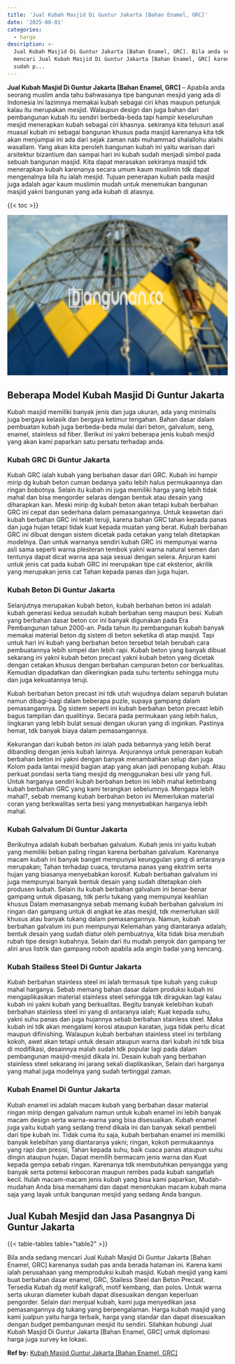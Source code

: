 ```yaml
---
title: 'Jual Kubah Masjid Di Guntur Jakarta [Bahan Enamel, GRC]'
date: '2025-08-01'
categories:
  - harga
description: >-
  Jual Kubah Masjid Di Guntur Jakarta [Bahan Enamel, GRC]. Bila anda sedang
  mencari Jual Kubah Masjid Di Guntur Jakarta [Bahan Enamel, GRC] karenanya
  sudah p...
---
```


**Jual Kubah Masjid Di Guntur Jakarta \[Bahan Enamel, GRC\]** – Apabila anda seorang muslim anda tahu bahwasanya tipe bangunan mesjid yang ada di Indonesia ini lazimnya memakai kubah sebagai ciri khas maupun petunjuk kalau itu merupakan mesjid. Walaupun design dan juga bahan dari pembangunan kubah itu sendiri berbeda-beda tapi hampir keseluruhan mesjid menerapkan kubah sebagai ciri khasnya. sekiranya kita telusuri asal muasal kubah ini sebagai bangunan khusus pada masjid karenanya kita tdk akan menjumpai ini ada dari sejak zaman nabi muhammad shalallohu alaihi wasallam. Yang akan kita peroleh bangunan kubah ini yaitu warisan dari arsitektur bizantium dan sampai hari ini kubah sudah menjadi simbol pada sebuah bangunan masjid. Kita dapat merasakan sekiranya masjid tdk menerapkan kubah karenanya secara umum kaum muslimin tdk dapat mengenalnya bila itu ialah mesjid. Tujuan penerapan kubah pada masjid juga adalah agar kaum muslimin mudah untuk menemukan bangunan masjid yakni bangunan yang ada kubah di atasnya.

{{< toc >}}

![Jual Kubah Masjid Di Guntur Jakarta [Bahan Enamel, GRC]](/images/jual-kubah-masjid-33.png)

## Beberapa Model Kubah Masjid Di Guntur Jakarta

Kubah masjid memiliki banyak jenis dan juga ukuran, ada yang minimalis juga bergaya kelasik dan bergaya ketimur tengahan. Bahan dasar dalam pembuatan kubah juga berbeda-beda mulai dari beton, galvalum, seng, enamel, stainless sd fiber. Berikut ini yakni beberapa jenis kubah mesjid yang akan kami paparkan satu persatu terhadap anda.

### Kubah GRC Di Guntur Jakarta

Kubah GRC ialah kubah yang berbahan dasar dari GRC. Kubah ini hampir mirip dg kubah beton cuman bedanya yaitu lebih halus permukaannya dan ringan bobotnya. Selain itu kubah ini juga memiliki harga yang lebih tidak mahal dan bisa mengorder selaras dengan bentuk atau desain yang diharapkan kan. Meski mirip dg kubah beton akan tetapi kubah berbahan GRC ini cepat dan sederhana dalam pemasangannya. Untuk keawetan dari kubah berbahan GRC ini telah teruji, karena bahan GRC tahan kepada panas dan juga hujan tetapi tidak kuat kepada muatan yang berat. Kubah berbahan GRC ini dibuat dengan sistem dicetak pada cetakan yang telah ditetapkan modelnya. Dan untuk warnanya sendiri kubah GRC ini mempunyai warna asli sama seperti warna plesteran tembok yakni warna natural semen dan tentunya dapat dicat warna apa saja sesuai dengan selera. Anjuran kami untuk jenis cat pada kubah GRC ini merupakan tipe cat eksterior, akrilik yang merupakan jenis cat Tahan kepada panas dan juga hujan.

### Kubah Beton Di Guntur Jakarta

Selanjutnya merupakan kubah beton, kubah berbahan beton ini adalah kubah generasi kedua sesudah kubah berbahan seng maupun besi. Kubah yang berbahan dasar beton cor ini banyak digunakan pada Era Pembangunan tahun 2000-an. Pada tahun itu pembangunan kubah banyak memakai material beton dg sistem di beton seketika di atap masjid. Tapi untuk hari ini kubah yang berbahan beton tersebut telah berubah cara pembuatannya lebih simpel dan lebih rapi. Kubah beton yang banyak dibuat sekarang ini yakni kubah beton precast yakni kubah beton yang dicetak dengan cetakan khusus dengan berbahan campuran beton cor berkualitas. Kemudian dipadatkan dan dikeringkan pada suhu tertentu sehingga mutu dan juga kekuatannya teruji.

Kubah berbahan beton precast ini tdk utuh wujudnya dalam separuh bulatan namun dibagi-bagi dalam beberapa puzle, supaya gampang dalam pemasangannya. Dg sistem seperti ini kubah berbahan beton precast lebih bagus tampilan dan qualitinya. Secara pada permukaan yang lebih halus, lingkaran yang lebih bulat sesuai dengan ukuran yang di inginkan. Pastinya hemat, tdk banyak biaya dalam pemasangannya.

Kekurangan dari kubah beton ini ialah pada bebannya yang lebih berat dibanding dengan jenis kubah lainnya. Anjurannya untuk penerapan kubah berbahan beton ini yakni dengan banyak menambahkan selup dan juga Kolom pada lantai mesjid bagian atap yang akan jadi penopang kubah. Atau perkuat pondasi serta tiang mesjid dg menggunakan besi ulir yang full. Untuk harganya sendiri kubah berbahan beton ini lebih mahal ketimbang kubah berbahan GRC yang kami terangkan sebelumnya. Mengapa lebih mahal?, sebab memang kubah berbahan beton ini Memerlukan material coran yang berkwalitas serta besi yang menyebabkan harganya lebih mahal.

### Kubah Galvalum Di Guntur Jakarta

Berikutnya adalah kubah berbahan galvalum. Kubah jenis ini yaitu kubah yang memiliki beban paling ringan karena berbahan galvalum. Karenanya macam kubah ini banyak banget mempunyai keunggulan yang di antaranya merupakan; Tahan terhadap cuaca, terutama panas yang ekstrim serta hujan yang biasanya menyebabkan korosif. Kubah berbahan galvalum ini juga mempunyai banyak bentuk desain yang sudah ditetapkan oleh produsen kubah. Selain itu kubah berbahan galvalum ini benar-benar gampang untuk dipasang, tdk perlu tukang yang mempunyai keahlian khusus Dalam memasangnya sebab memang kubah berbahan galvalum ini ringan dan gampang untuk di angkat ke atas mesjid, tdk memerlukan skill khusus atau banyak tukang dalam pemasangannya. Namun, kubah berbahan galvalum ini pun mempunyai Kelemahan yang diantaranya adalah; bentuk desain yang sudah diatur oleh pembuatnya, kita tidak bisa merubah rubah tipe design kubahnya. Selain dari itu mudah penyok dan gampang ter aliri arus listrik dan gampang roboh apabila ada angin badai yang kencang.

### Kubah Stailess Steel Di Guntur Jakarta

Kubah berbahan stainless steel ini ialah termasuk tipe kubah yang cukup mahal harganya. Sebab memang bahan dasar dalam produksi kubah ini mengaplikasikan material stainless steel sehingga tdk diragukan lagi kalau kubah ini yakni kubah yang berkualitas. Begitu banyak kelebihan kubah berbahan stainless steel ini yang di antaranya ialah; Kuat kepada suhu, yakni suhu panas dan juga hujannya sebab berbahan stainless steel. Maka kubah ini tdk akan mengalami korosi ataupun karatan, juga tidak perlu dicat maupun difinishing. Walaupun kubah berbahan stainless steel ini terbilang kokoh, awet akan tetapi untuk desain ataupun warna dari kubah ini tdk bisa di modifikasi, desainnya malah sudah tdk popular lagi pada dalam pembangunan masjid-mesjid dikala ini. Desain kubah yang berbahan stainless steel sekarang ini jarang sekali diaplikasikan, Selain dari harganya yang mahal juga modelnya yang sudah tertinggal zaman.

### Kubah Enamel Di Guntur Jakarta

Kubah enamel ini adalah macam kubah yang berbahan dasar material ringan mirip dengan galvalum namun untuk kubah enamel ini lebih banyak macam design serta warna-warna yang bisa disesuaikan. Kubah enamel juga yaitu kubah yang sedang trend dikala ini dan banyak sekali pembeli dari tipe kubah ini. Tidak cuma itu saja, kubah berbahan enamel ini memiliki banyak kelebihan yang diantaranya yakni; ringan, kokoh permukaannya yang rapi dan presisi, Tahan kepada suhu, baik cuaca panas ataupun suhu dingin ataupun hujan. Dapat memilih bermacam jenis warna dan Kuat kepada gempa sebab ringan. Karenanya tdk membutuhkan penyangga yang banyak serta potensi kebocoran maupun rembes pada kubah sangatlah kecil. Itulah macam-macam jenis kubah yang bisa kami paparkan, Mudah-mudahan Anda bisa memahami dan dapat menentukan macam kubah mana saja yang layak untuk bangunan mesjid yang sedang Anda bangun.

## Jual Kubah Mesjid dan Jasa Pasangnya Di Guntur Jakarta

{{< table-tables table="table2" >}}

Bila anda sedang mencari Jual Kubah Masjid Di Guntur Jakarta \[Bahan Enamel, GRC\] karenanya sudah pas anda berada halaman ini. Karena kami ialah perusahaan yang memproduksi kubah masjid. Kubah mesjid yang kami buat berbahan dasar enamel, GRC, Stailess Steel dan Beton Precast. Tersedia Kubah dg motif kaligrafi, motif kembang, dan polos. Untuk warna serta ukuran diameter kubah dapat disesuaikan dengan keperluan pengorder. Selain dari menjual kubah, kami juga menyedikan jasa pemasangannya dg tukang yang berpengalaman. Harga kubah masjid yang kami jualpun yaitu harga terbaik, harga yang standar dan dapat disesuaikan dengan budget pembangunan mesjid itu sendiri. Silahkan hubungi Jual Kubah Masjid Di Guntur Jakarta \[Bahan Enamel, GRC\] untuk diplomasi harga juga survey ke lokasi.

**Ref by:** [Kubah Masjid Guntur Jakarta [Bahan Enamel, GRC]](https://id.wikipedia.org/wiki/Kubah)
